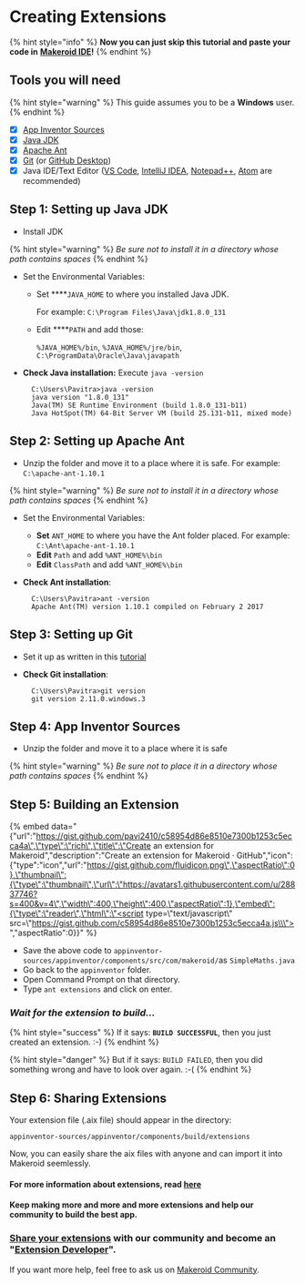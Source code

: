 # Creating Extensions

{% hint style="info" %}
**Now you can just skip this tutorial and paste your code in** [**Makeroid IDE**](https://ide.makeroid.io)**!**
{% endhint %}

## Tools you will need

{% hint style="warning" %}
This guide assumes you to be a **Windows** user.
{% endhint %}

* [x] [App Inventor Sources ](https://github.com/mit-cml/appinventor-sources)
* [x] [Java JDK](http://www.oracle.com/technetwork/java/javase/downloads/index.html)
* [x] [Apache Ant](http://ant.apache.org/bindownload.cgi)
* [x] [Git](https://git-scm.com/downloads) \(or [GitHub Desktop](https://desktop.github.com/)\)
* [x] Java IDE/Text Editor \([VS Code](https://code.visualstudio.com), [IntelliJ IDEA](https://www.jetbrains.com/idea/download/), [Notepad++](https://notepad-plus-plus.org), [Atom](https://atom.io/) are recommended\)

## Step 1: Setting up Java JDK

* Install JDK

{% hint style="warning" %}
_Be sure not to install it in a directory whose path contains spaces_
{% endhint %}

* Set the Environmental Variables:
  * Set ****`JAVA_HOME` to where you installed Java JDK.

    For example: `C:\Program Files\Java\jdk1.8.0_131`

  * Edit ****`PATH` and add those:

    `%JAVA_HOME%/bin`, `%JAVA_HOME%/jre/bin`, `C:\ProgramData\Oracle\Java\javapath`
* **Check Java installation:** Execute `java -version`

  ```text
    C:\Users\Pavitra>java -version
    java version "1.8.0_131"
    Java(TM) SE Runtime Environment (build 1.8.0_131-b11)
    Java HotSpot(TM) 64-Bit Server VM (build 25.131-b11, mixed mode)
  ```

## Step 2: Setting up Apache Ant

* Unzip the folder and move it to a place where it is safe. For example: `C:\apache-ant-1.10.1`

{% hint style="warning" %}
_Be sure not to install it in a directory whose path contains spaces_
{% endhint %}

* Set the Environmental Variables:
  * **Set** `ANT_HOME` to where you have the Ant folder placed. For example: `C:\Ant\apache-ant-1.10.1`
  * **Edit** `Path` and add `%ANT_HOME%\bin`
  * **Edit** `ClassPath` and add `%ANT_HOME%\bin`
* **Check Ant installation**:

  ```text
    C:\Users\Pavitra>ant -version
    Apache Ant(TM) version 1.10.1 compiled on February 2 2017
  ```

## Step 3: Setting up Git

* Set it up as written in this [tutorial](https://www.atlassian.com/git/tutorials/install-git#windows)
* **Check Git installation**:

  ```text
    C:\Users\Pavitra>git version
    git version 2.11.0.windows.3
  ```

## Step 4: App Inventor Sources

* Unzip the folder and move it to a place where it is safe

{% hint style="warning" %}
_Be sure not to place it in a directory whose path contains spaces_
{% endhint %}

## Step 5: Building an Extension

{% embed data="{\"url\":\"https://gist.github.com/pavi2410/c58954d86e8510e7300b1253c5ecca4a\",\"type\":\"rich\",\"title\":\"Create an extension for Makeroid\",\"description\":\"Create an extension for Makeroid · GitHub\",\"icon\":{\"type\":\"icon\",\"url\":\"https://gist.github.com/fluidicon.png\",\"aspectRatio\":0},\"thumbnail\":{\"type\":\"thumbnail\",\"url\":\"https://avatars1.githubusercontent.com/u/28837746?s=400&v=4\",\"width\":400,\"height\":400,\"aspectRatio\":1},\"embed\":{\"type\":\"reader\",\"html\":\"<script type=\\\"text/javascript\\\" src=\\\"https://gist.github.com/c58954d86e8510e7300b1253c5ecca4a.js\\\"></script>\",\"aspectRatio\":0}}" %}

* Save the above code to `appinventor-sources/appinventor/components/src/com/makeroid/`as `SimpleMaths.java`
* Go back to the `appinventor` folder.
* Open Command Prompt on that directory.
* Type `ant extensions` and click on enter.

### _Wait for the extension to build..._

{% hint style="success" %}
If it says: **`BUILD SUCCESSFUL`**, then you just created an extension. :-\)
{% endhint %}

{% hint style="danger" %}
But if it says: `BUILD FAILED`, then you did something wrong and have to look over again. :-\(
{% endhint %}

## Step 6: Sharing Extensions

Your extension file \(.aix file\) should appear in the directory:

`appinventor-sources/appinventor/components/build/extensions`

Now, you can easily share the aix files with anyone and can import it into Makeroid seemlessly.

#### For more information about extensions, read [here](http://ai2.appinventor.mit.edu/reference/other/extensions.html)

#### Keep making more and more and more extensions and help our community to build the best app.

### [Share your extensions](https://community.makeroid.io/c/extensions) with our community and become an "[Extension Developer](https://community.makeroid.io/badges/102/extension-developer)".

If you want more help, feel free to ask us on [Makeroid Community](https://community.makeroid.io).

